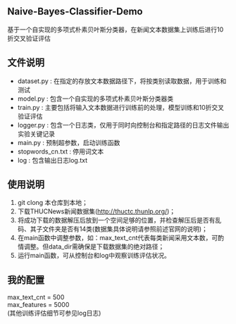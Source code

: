 ## Naive-Bayes-Classifier-Demo
基于一个自实现的多项式朴素贝叶斯分类器，在新闻文本数据集上训练后进行10折交叉验证评估  

## 文件说明
- dataset.py : 在指定的存放文本数据路径下，将按类别读取数据，用于训练和测试  
- model.py : 包含一个自实现的多项式朴素贝叶斯分类器类  
- train.py : 主要包括将输入文本数据进行训练前的处理，模型训练和10折交叉验证评估  
- logger.py : 包含一个日志类，仅用于同时向控制台和指定路径的日志文件输出实验关键记录  
- main.py : 预制超参数，启动训练函数  
- stopwords_cn.txt : 停用词文本  
- log : 包含输出日志log.txt  

## 使用说明
1. git clong 本仓库到本地；  
2. 下载THUCNews新闻数据集(http://thuctc.thunlp.org/)；
3. 将成功下载的数据解压后放到一个空间足够的位置，并检查解压后是否有乱码、其子文件夹是否有14类(数据集具体说明请参照前述官网的说明)；  
4. 在main函数中调整参数，如：max_text_cnt代表每类新闻采用文本数，可酌情调整。但data_dir需确保是下载数据集的绝对路径；  
5. 运行main函数，可从控制台和log中观察训练评估状况。

## 我的配置
max_text_cnt = 500  
max_features = 5000  
(其他训练评估细节可参见log日志)  
